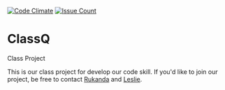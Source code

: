 [![Code Climate](https://codeclimate.com/github/leslieaula/ClassQ/badges/gpa.svg)](https://codeclimate.com/github/leslieaula/ClassQ/code)
[![Issue Count](https://codeclimate.com/github/leslieaula/ClassQ/badges/issue_count.svg)](https://codeclimate.com/github/leslieaula/ClassQ/issues)

# ClassQ
Class Project


This is our class project for develop our code skill.
If you'd like to join our project, be free to contact [Rukanda](https://twitter.com/rukandax) and [Leslie](https://twitter.com/leslie_aula).
